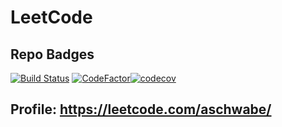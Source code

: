 # LeetCode
## Repo Badges
[![Build Status](https://travis-ci.com/AndySchwabe/leetcode.svg?branch=master)](https://travis-ci.com/AndySchwabe/leetcode) [![CodeFactor](https://www.codefactor.io/repository/github/andyschwabe/leetcode/badge)](https://www.codefactor.io/repository/github/andyschwabe/leetcode)[![codecov](https://codecov.io/gh/AndySchwabe/leetcode/branch/master/graph/badge.svg)](https://codecov.io/gh/AndySchwabe/leetcode)

## Profile: https://leetcode.com/aschwabe/
